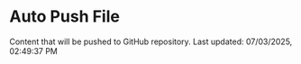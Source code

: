 # Auto Push File

Content that will be pushed to GitHub repository.
Last updated: 07/03/2025, 02:49:37 PM